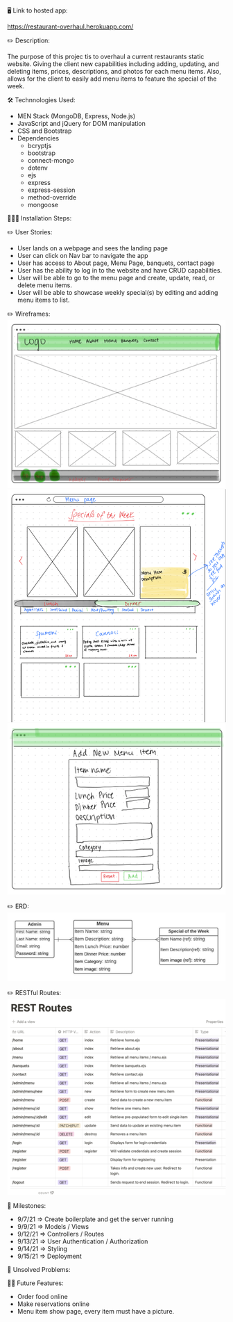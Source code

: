 🖥 Link to hosted app: 

  https://restaurant-overhaul.herokuapp.com/

✏️ Description:

  The purpose of this projec tis to overhaul a current restaurants static website. Giving the client new capabilities including adding, updating, and deleting items, prices, descriptions, and photos for each menu items. Also, allows for the client to easily add menu items to feature the special of the week.

🛠 Technnologies Used:

  - MEN Stack (MongoDB, Express, Node.js)
  - JavaScript and jQuery for DOM manipulation
  - CSS and Bootstrap
  - Dependencies
    - bcryptjs
    - bootstrap
    - connect-mongo
    - dotenv
    - ejs
    - express
    - express-session
    - method-override
    - mongoose


👨🏽‍💻 Installation Steps:

✏️ User Stories:

- User lands on a webpage and sees the landing page
- User can click on Nav bar to navigate the app
- User has access to About page, Menu Page, banquets, contact page
- User has the ability to log in to the website and have CRUD capabilities.
- User will be able to go to the menu page and create, update, read, or delete menu items.
- User will be able to showcase weekly special(s) by editing and adding menu items to list.

✏️ Wireframes:
![Wireframe - Landing Page](/planning/landingPage.png)
![Wireframe - Menu Show Page](/planning/menuShowPage.png)
![Wireframe - Menu Create Page](/planning/createItem.png)

✏️ ERD:
![ERD](/planning/erd.jpeg)

✏️ RESTful Routes:
![Routes](/planning/RESTFULroutes.png)

💎 Milestones:
- 9/7/21 ⇒ Create boilerplate and get the server running
- 9/9/21 ⇒ Models / Views
- 9/12/21 ⇒ Controllers / Routes
- 9/13/21 ⇒ User Authentication / Authorization
- 9/14/21 ⇒ Styling
- 9/15/21 ⇒ Deployment

🚧 Unsolved Problems:

🤞🏼 Future Features:

- Order food online
- Make reservations online
- Menu item show page, every item must have a picture.